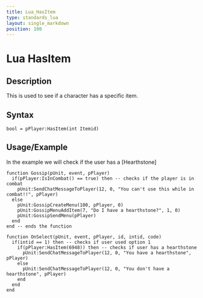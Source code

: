 ```yaml
---
title: Lua_HasItem
type: standards_lua
layout: single_markdown
position: 100
---
```


# Lua HasItem

## Description

This is used to see if a character has a specific item.

## Syntax

```
bool = pPlayer:HasItem(int Itemid)
```

## Usage/Example

In the example we will check if the user has a [Hearthstone]

```
function Gossip(pUnit, event, pPlayer)
  if(pPlayer:IsInCombat() == true) then -- checks if the player is in combat
    pUnit:SendChatMessageToPlayer(12, 0, "You can't use this while in combat!!", pPlayer)
  else
    pUnit:GossipCreateMenu(100, pPlayer, 0)
    pUnit:GossipMenuAddItem(7, "Do I have a hearthstone?", 1, 0)
    pUnit:GossipSendMenu(pPlayer)
  end
end -- ends the function
 
function OnSelect(pUnit, event, pPlayer, id, intid, code)
  if(intid == 1) then -- checks if user used option 1
    if(pPlayer:HasItem(6948)) then -- checks if user has a hearthstone
      pUnit:SendChatMessageToPlayer(12, 0, "You have a hearthstone", pPlayer)
    else
      pUnit:SendChatMessageToPlayer(12, 0, "You don't have a hearthstone", pPlayer)
    end
  end
end 
```
